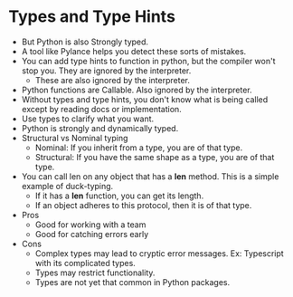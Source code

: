 # Types and Type Hints


* But Python is also Strongly typed.
* A tool like Pylance helps you detect these sorts of mistakes.
* You can add type hints to function in python, but the compiler won't stop you. They are ignored by the interpreter.
  * These are also ignored by the interpreter.
* Python functions are Callable. Also ignored by the interpreter.
* Without types and type hints, you don't know what is being called except by reading docs or implementation.
* Use types to clarify what you want.
* Python is strongly and dynamically typed.
* Structural vs Nominal typing
  * Nominal: If you inherit from a type, you are of that type.
  * Structural: If you have the same shape as a type, you are of that type.
* You can call len on any object that has a __len__ method. This is a simple example of duck-typing.
  * If it has a __len__ function, you can get its length.
  * If an object adheres to this protocol, then it is of that type.
* Pros
  * Good for working with a team
  * Good for catching errors early
* Cons
  * Complex types may lead to cryptic error messages. Ex: Typescript with its complicated types.
  * Types may restrict functionality.
  * Types are not yet that common in Python packages.
